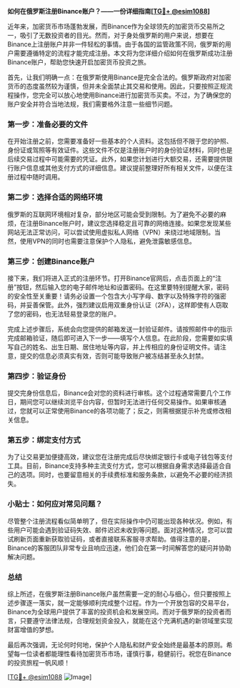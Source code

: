 **如何在俄罗斯注册Binance账户？——一份详细指南[[TG💪+ @esim1088](https://t.me/s/esim1088)]**

近年来，加密货币市场蓬勃发展，而Binance作为全球领先的加密货币交易所之一，吸引了无数投资者的目光。然而，对于身处俄罗斯的用户来说，想要在Binance上注册账户并非一件轻松的事情。由于各国的监管政策不同，俄罗斯的用户需要遵循特定的流程才能完成注册。本文将为您详细介绍如何在俄罗斯成功注册Binance账户，帮助您快速开启加密货币投资之旅。

首先，让我们明确一点：在俄罗斯使用Binance是完全合法的。俄罗斯政府对加密货币的态度虽然较为谨慎，但并未全面禁止其交易和使用。因此，只要按照正规流程操作，您完全可以放心地使用Binance进行加密货币买卖。不过，为了确保您的账户安全并符合当地法规，我们需要格外注意一些细节问题。

### 第一步：准备必要的文件

在开始注册之前，您需要准备好一些基本的个人资料。这包括但不限于您的护照、身份证或驾照等有效证件。这些文件不仅是注册账户时的身份验证材料，同时也是后续交易过程中可能需要的凭证。此外，如果您计划进行大额交易，还需要提供银行账户信息或其他支付方式的详细信息。建议提前整理好所有相关文件，以便在注册过程中随时调用。

### 第二步：选择合适的网络环境

俄罗斯的互联网环境相对复杂，部分地区可能会受到限制。为了避免不必要的麻烦，在注册Binance账户时，建议您选择稳定且可靠的网络连接。如果您发现某些网站无法正常访问，可以尝试使用虚拟私人网络（VPN）来绕过地域限制。当然，使用VPN的同时也需要注意保护个人隐私，避免泄露敏感信息。

### 第三步：创建Binance账户

接下来，我们将进入正式的注册环节。打开Binance官网后，点击页面上的“注册”按钮，然后输入您的电子邮件地址和设置密码。在这里要特别提醒大家，密码的安全性至关重要！请务必设置一个包含大小写字母、数字以及特殊字符的强密码，并妥善保管。此外，强烈建议启用双重身份认证（2FA），这样即使有人窃取了您的密码，也无法轻易登录您的账户。

完成上述步骤后，系统会向您提供的邮箱发送一封验证邮件。请按照邮件中的指示完成邮箱验证，随后即可进入下一步——填写个人信息。在此阶段，您需要如实填写自己的姓名、出生日期、居住地址等内容，并上传相应的身份证明文件。请注意，提交的信息必须真实有效，否则可能导致账户被冻结甚至永久封禁。

### 第四步：验证身份

提交完身份信息后，Binance会对您的资料进行审核。这个过程通常需要几个工作日，期间您可以继续浏览平台内容，但暂时无法进行任何交易操作。如果审核通过，您就可以正常使用Binance的各项功能了；反之，则需根据提示补充或修改相关信息。

### 第五步：绑定支付方式

为了让交易更加便捷高效，建议您在注册完成后尽快绑定银行卡或电子钱包等支付工具。目前，Binance支持多种主流支付方式，您可以根据自身需求选择最适合自己的选项。同时，也要留意相关的手续费标准和服务条款，以避免不必要的经济损失。

### 小贴士：如何应对常见问题？

尽管整个注册流程看似简单明了，但在实际操作中仍可能出现各种状况。例如，有些用户可能会遇到验证码失效、邮件迟迟未收到等问题。面对这种情况，您可以尝试刷新页面重新获取验证码，或者直接联系客服寻求帮助。值得注意的是，Binance的客服团队非常专业且响应迅速，他们会在第一时间解答您的疑问并协助解决问题。

### 总结

综上所述，在俄罗斯注册Binance账户虽然需要一定的耐心与细心，但只要按照上述步骤逐一落实，就一定能够顺利完成整个过程。作为一个开放包容的交易平台，Binance为全球用户提供了丰富的投资机会和发展空间。而对于俄罗斯的投资者而言，只要遵守法律法规，合理规划资金投入，就能在这个充满机遇的新领域里实现财富增值的梦想。

最后再次强调，无论何时何地，保护个人隐私和财产安全始终是最基本的原则。希望每一位读者都能理性看待加密货币市场，谨慎行事，稳健前行。祝您在Binance的投资旅程一帆风顺！

[[TG💪+ @esim1088](https://t.me/s/esim1088) ![Image](https://i.postimg.cc/4NQfJmqS/Snipaste-2025-05-13-00-14-12.png)]